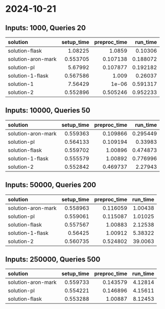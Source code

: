 # 2024-10-21

## Inputs: 1000, Queries 20

| solution           |   setup_time |   preproc_time |   run_time |
|:-------------------|-------------:|---------------:|-----------:|
| solution-flask     |     1.08225  |       1.0859   |   0.10306  |
| solution-aron-mark |     0.553705 |       0.107138 |   0.188072 |
| solution-pl        |     5.67992  |       0.107877 |   0.192182 |
| solution-1-flask   |     0.567586 |       1.009    |   0.26037  |
| solution-1         |     7.56429  |       1e-06    |   0.591317 |
| solution-2         |     0.552896 |       0.505246 |   0.952233 |

## Inputs: 10000, Queries 50

| solution           |   setup_time |   preproc_time |   run_time |
|:-------------------|-------------:|---------------:|-----------:|
| solution-aron-mark |     0.559363 |       0.109866 |   0.295449 |
| solution-pl        |     0.564133 |       0.109194 |   0.33983  |
| solution-flask     |     0.559702 |       1.00896  |   0.474873 |
| solution-1-flask   |     0.555579 |       1.00892  |   0.776996 |
| solution-2         |     0.552842 |       0.469737 |   2.27943  |

## Inputs: 50000, Queries 200

| solution           |   setup_time |   preproc_time |   run_time |
|:-------------------|-------------:|---------------:|-----------:|
| solution-aron-mark |     0.558963 |       0.116059 |    1.00438 |
| solution-pl        |     0.559061 |       0.115087 |    1.01025 |
| solution-flask     |     0.557567 |       1.00883  |    2.12538 |
| solution-1-flask   |     0.56425  |       1.00912  |    5.38322 |
| solution-2         |     0.560735 |       0.524802 |   39.0063  |

## Inputs: 250000, Queries 500

| solution           |   setup_time |   preproc_time |   run_time |
|:-------------------|-------------:|---------------:|-----------:|
| solution-aron-mark |     0.559733 |       0.143579 |    4.12814 |
| solution-pl        |     0.554221 |       0.146896 |    4.15611 |
| solution-flask     |     0.553288 |       1.00887  |    8.12453 |